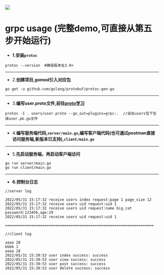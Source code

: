 ![](https://img.shields.io/badge/-ceph-green)
# grpc usage (完整demo,可直接从第五步开始运行)
* **1.安装`protoc`**
```
protoc --version  #确保版本在3.0+
```
***
* 2.**创建项目,gomod引入对应包**
```
go get -u github.com/golang/protobuf/protoc-gen-go
```
***
* 3.**编写user.proto文件,前往[proto学习](https://blog.csdn.net/xp178171640/article/details/102951328)**
```
protoc -I . users/user.proto --go_out=plugins=grpc:.  //会在users包下生成user.pb.go文件
```
***
* 4.**编写服务端代码,`server/main.go`,编写客户端代码(也可通过postman直接访问服务端,新版本已支持),`client/main.go`**
***
* 5.**先启动服务端，再启动客户端访问**
```
go run server/main.go
go run client/main.go
```
***
* **6.控制台日志**
```
//server log

2022/05/31 15:17:32 receive users index request:page 1 page_size 12
2022/05/31 15:17:32 receive users uid request:uid 1
2022/05/31 15:17:32 receive users uid request:name big_cat password:123456,age:29
2022/05/31 15:17:32 receive users uid request:uid 1

====================================================================

//client log

aaaa 28
bbbb 1
aaaa 28
2022/05/31 15:30:53 user index success: success
2022/05/31 15:30:53 user view success: success
2022/05/31 15:30:53 user post success: success
2022/05/31 15:30:53 user delete success: success
```




